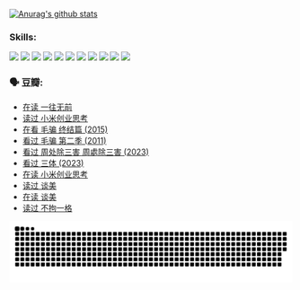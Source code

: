 
[![Anurag's github stats](https://github-readme-stats.vercel.app/api?username=w940853815)](https://github.com/anuraghazra/github-readme-stats)

### Skills:

<code><img height="32" src="https://cdn.jsdelivr.net/npm/simple-icons@v5/icons/python.svg"></code>
<code><img height="32" src="https://cdn.jsdelivr.net/npm/simple-icons@v5/icons/javascript.svg"></code>
<code><img height="32" src="https://cdn.jsdelivr.net/npm/simple-icons@v5/icons/django.svg"></code>
<code><img height="32" src="https://cdn.jsdelivr.net/npm/simple-icons@v5/icons/flask.svg"></code>
<code><img height="32" src="https://cdn.jsdelivr.net/npm/simple-icons@v5/icons/vuetify.svg"></code>
<code><img height="32" src="https://cdn.jsdelivr.net/npm/simple-icons@v5/icons/git.svg"></code>
<code><img height="32" src="https://cdn.jsdelivr.net/npm/simple-icons@v5/icons/docker.svg"></code>
<code><img height="32" src="https://cdn.jsdelivr.net/npm/simple-icons@v5/icons/postgresql.svg"></code>
<code><img height="32" src="https://cdn.jsdelivr.net/npm/simple-icons@v5/icons/elasticsearch.svg"></code>
<code><img height="32" src="https://cdn.jsdelivr.net/npm/simple-icons@v5/icons/macos.svg"></code>
<code><img height="32" src="https://cdn.jsdelivr.net/npm/simple-icons@v5/icons/linux.svg"></code>

### 🗣 豆瓣:

<!-- DOUBAN-ACTIVITIES:START -->
- [在读 一往无前](https://www.douban.com/people/136069238/status/4590507310/?_i=14486351)
- [读过 小米创业思考](https://www.douban.com/people/136069238/status/4590506983/?_i=14486351)
- [在看 毛骗 终结篇‎ (2015)](https://www.douban.com/people/136069238/status/4581971924/?_i=14486351)
- [看过 毛骗 第二季‎ (2011)](https://www.douban.com/people/136069238/status/4581971810/?_i=14486351)
- [看过 周处除三害 周處除三害‎ (2023)](https://www.douban.com/people/136069238/status/4575646701/?_i=14486351)
- [看过 三体‎ (2023)](https://www.douban.com/people/136069238/status/4574263039/?_i=14486351)
- [在读 小米创业思考](https://www.douban.com/people/136069238/status/4572047905/?_i=14486351)
- [读过 谈美](https://www.douban.com/people/136069238/status/4572047629/?_i=14486351)
- [在读 谈美](https://www.douban.com/people/136069238/status/4560861771/?_i=14486351)
- [读过 不拘一格](https://www.douban.com/people/136069238/status/4560861445/?_i=14486351)
<!-- DOUBAN-ACTIVITIES:END -->


![Snake animation](https://raw.githubusercontent.com/w940853815/w940853815/output/github-contribution-grid-snake.svg)

<!--
**w940853815/w940853815** is a ✨ _special_ ✨ repository because its `README.md` (this file) appears on your GitHub profile.

Here are some ideas to get you started:

- 🔭 I’m currently working on ...
- 🌱 I’m currently learning ...
- 👯 I’m looking to collaborate on ...
- 🤔 I’m looking for help with ...
- 💬 Ask me about ...
- 📫 How to reach me: ...
- 😄 Pronouns: ...
- ⚡ Fun fact: ...
-->
